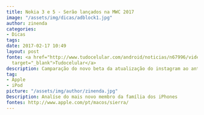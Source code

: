 ```yaml
---
title: Nokia 3 e 5 - Serão lançados na MWC 2017
image: "/assets/img/dicas/adblock1.jpg"
author: zinenda
categories:
- Dicas
tags: 
date: 2017-02-17 10:49
layout: post
fonte: <a href="http://www.tudocelular.com/android/noticias/n67996/videochamadas-no-android-via-booyah-app.html"
  target="_blank">Tudocelular</a>
description: Camparação do novo beta da atualização do instagram ao antigo beta
tag:
- Apple
- iPod
picture: "/assets/img/author/zinenda.jpg"
Description: Analíse do mais novo membro da família dos iPhones
fontes: http://www.apple.com/pt/macos/sierra/
---
```


